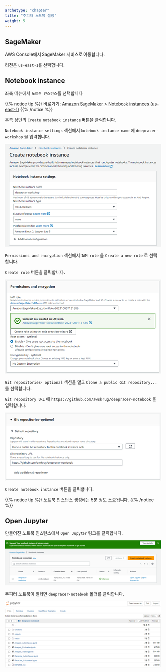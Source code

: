 ```yaml
---
archetype: "chapter"
title: "주피터 노드북 설정"
weight: 5
---
```


## SageMaker

AWS Console에서 SageMaker 서비스로 이동합니다.

리전은 `us-east-1`를 선택합니다.

## Notebook instance

좌측 메뉴에서 `노트북 인스턴스`를 선택합니다.

{{% notice tip %}}
바로가기: [Amazon SageMaker > Notebook instances (us-east-1)](https://us-east-1.console.aws.amazon.com/sagemaker/home?region=us-east-1#/notebook-instances)
{{% /notice %}}

우측 상단의 `Create notebook instance` 버튼을 클릭합니다.

`Notebook instance settings` 섹션에서 `Notebook instance name` 에 `deepracer-workshop` 을 입력합니다.

![](./images/notebook-01.png)

`Permissions and encryption` 섹션에서 `IAM role` 을 `Create a new role` 로 선택합니다.

`Create role` 버튼을 클릭합니다.

![](./images/notebook-02.png)

`Git repositories- optional` 섹션을 열고 `Clone a public Git repository...` 를 선택합니다.

`Git repository URL` 에 `https://github.com/awskrug/deepracer-notebook` 을 입력합니다.

![](./images/notebook-03.png)

`Create notebook instance` 버튼을 클릭합니다.

{{% notice tip %}}
노트북 인스턴스 생성에는 5분 정도 소요됩니다.
{{% /notice %}}

## Open Jupyter

만들어진 노트북 인스턴스에서 `Open Jupyter` 링크를 클릭합니다.

![](./images/notebook-04.png)

주피터 노트북이 열리면 `deepracer-notebook` 폴더를 클릭합니다.

![](./images/notebook-05.png)
